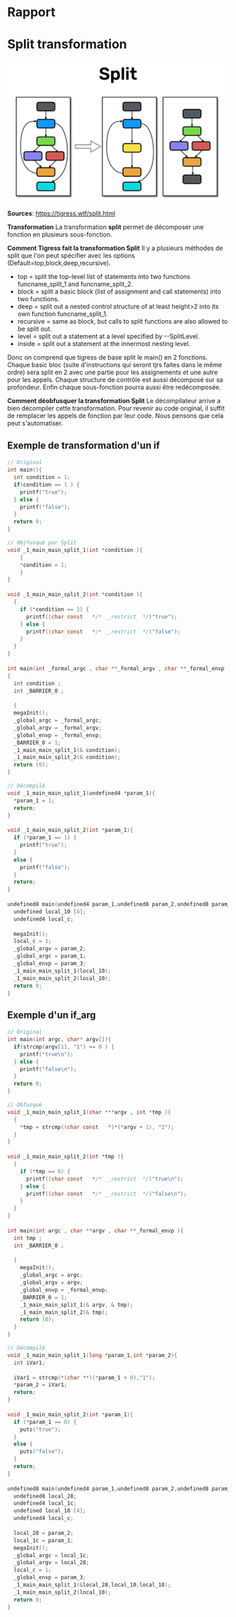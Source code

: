 # Rapport

# Split transformation

![img](./assets/split_schema.png)

**Sources**:
https://tigress.wtf/split.html

**Transformation**
La transformation **split** permet de décomposer une fonction en plusieurs sous-fonction.

**Comment Tigress fait la transformation Split**
Il y a plusieurs méthodes de split que l'on peut spécifier avec les options (Default=top,block,deep,recursive).
- top = split the top-level list of statements into two functions funcname_split_1 and funcname_split_2.
- block = split a basic block (list of assignment and call statements) into two functions.
- deep = split out a nested control structure of at least height>2 into its own function funcname_split_1.
- recursive = same as block, but calls to split functions are also allowed to be split out.
- level = split out a statement at a level specified by --SplitLevel.
- inside = split out a statement at the innermost nesting level.

Donc on comprend que tigress de base split le main() en 2 fonctions.
Chaque basic bloc (suite d'instructions qui seront tjrs faites dans le même ordre) sera split en 2 avec une partie pour les assignements et une autre pour les appels.
Chaque structure de contrôle est aussi décomposé sur sa profondeur.
Enfin chaque sous-fonction pourra aussi être redécomposée.

**Comment déobfusquer la transformation Split**
Le décompilateur arrive a bien décompiler cette transformation. 
Pour revenir au code original, il suffit de remplacer les appels de fonction par leur code.
Nous pensons que cela peut s'automatiser.

## Exemple de transformation d'un if

```c
// Original
int main(){
  int condition = 1;
  if(condition == 1 ) {
    printf("true");
  } else {
    printf("false");
  }
  return 0;
}
```
```c
// Objfusqué par Split
void _1_main_main_split_1(int *condition ){
    {
    *condition = 1;
    }
}

void _1_main_main_split_2(int *condition ){
  {
    if (*condition == 1) {
      printf((char const   */* __restrict  */)"true");
    } else {
      printf((char const   */* __restrict  */)"false");
    }
  }
}

int main(int _formal_argc , char **_formal_argv , char **_formal_envp ) 
{ 
  int condition ;
  int _BARRIER_0 ;

  {
  megaInit();
  _global_argc = _formal_argc;
  _global_argv = _formal_argv;
  _global_envp = _formal_envp;
  _BARRIER_0 = 1;
  _1_main_main_split_1(& condition);
  _1_main_main_split_2(& condition);
  return (0);
}
```
```c
// Décompilé
void _1_main_main_split_1(undefined4 *param_1){
  *param_1 = 1;
  return;
}

void _1_main_main_split_2(int *param_1){
  if (*param_1 == 1) {
    printf("true");
  }
  else {
    printf("false");
  }
  return;
}

undefined8 main(undefined4 param_1,undefined8 param_2,undefined8 param_3){
  undefined local_10 [4];
  undefined4 local_c;
  
  megaInit();
  local_c = 1;
  _global_argv = param_2;
  _global_argc = param_1;
  _global_envp = param_3;
  _1_main_main_split_1(local_10);
  _1_main_main_split_2(local_10);
  return 0;
}
```

## Exemple d'un if_arg

```c
// Original
int main(int argc, char* argv[]){
  if(strcmp(argv[1], "1") == 0 ) {
    printf("true\n");
  } else {
    printf("false\n");
  }
  return 0;
}
```

```c
// Obfusqué
void _1_main_main_split_1(char ***argv , int *tmp ){
  {
    *tmp = strcmp((char const   *)*(*argv + 1), "1");
  }
}

void _1_main_main_split_2(int *tmp ){
  {
    if (*tmp == 0) {
      printf((char const   */* __restrict  */)"true\n");
    } else {
      printf((char const   */* __restrict  */)"false\n");
    }
  }
}

int main(int argc , char **argv , char **_formal_envp ){ 
  int tmp ;
  int _BARRIER_0 ;

  {
    megaInit();
    _global_argc = argc;
    _global_argv = argv;
    _global_envp = _formal_envp;
    _BARRIER_0 = 1;
    _1_main_main_split_1(& argv, & tmp);
    _1_main_main_split_2(& tmp);
    return (0);
  }
}
```

```c
// Décompilé
void _1_main_main_split_1(long *param_1,int *param_2){
  int iVar1;
  
  iVar1 = strcmp(*(char **)(*param_1 + 8),"1");
  *param_2 = iVar1;
  return;
}

void _1_main_main_split_2(int *param_1){
  if (*param_1 == 0) {
    puts("true");
  }
  else {
    puts("false");
  }
  return;
}

undefined8 main(undefined4 param_1,undefined8 param_2,undefined8 param_3){
  undefined8 local_28;
  undefined4 local_1c;
  undefined local_10 [4];
  undefined4 local_c;
  
  local_28 = param_2;
  local_1c = param_1;
  megaInit();
  _global_argc = local_1c;
  _global_argv = local_28;
  local_c = 1;
  _global_envp = param_3;
  _1_main_main_split_1(&local_28,local_10,local_10);
  _1_main_main_split_2(local_10);
  return 0;
}
```


